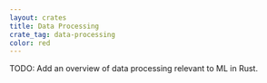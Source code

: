 ```yaml
---
layout: crates
title: Data Processing
crate_tag: data-processing
color: red
---
```


TODO: Add an overview of data processing relevant to ML in Rust.